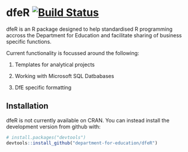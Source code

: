 # dfeR  [![Build Status](https://travis-ci.org/dfe-analytical-services/dfeR.svg?branch=master)](https://travis-ci.org/dfe-analytical-services/dfeR)

dfeR is an R package designed to help standardised R programming accross the Department for Education and facilitate sharing of business specific functions.

Current functionality is focussed around the following:

1. Templates for analytical projects

2. Working with Microsoft SQL Datbabases

3. DfE specific formatting

## Installation

dfeR is not currently available on CRAN. You can instead install the
development version from github with:

``` r
# install.packages("devtools")
devtools::install_github("department-for-education/dfeR")
```
